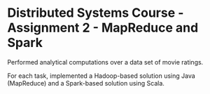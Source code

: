 # Distributed Systems Course - Assignment 2 - MapReduce and Spark

Performed analytical computations over a data set of movie ratings.

For each task, implemented a Hadoop-based solution using Java (MapReduce) and a Spark-based solution using Scala.

